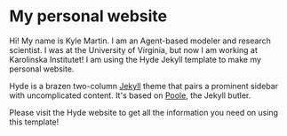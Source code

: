 # My personal website
Hi! My name is Kyle Martin. I am an Agent-based modeler and research scientist. I was at the University of Virginia, but now I am working at Karolinska Institutet!
  I am using the Hyde Jekyll template to make my personal website.

Hyde is a brazen two-column [Jekyll](http://jekyllrb.com) theme that pairs a prominent sidebar with uncomplicated content. It's based on [Poole](http://getpoole.com), the Jekyll butler.

Please visit the Hyde website to get all the information you need on using this template!

<meta name='keywords' content='Kyle Martin, Agent based modeling, Agent-based modeling, UVA, KI'>